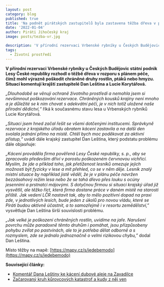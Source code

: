 ```yaml
---
layout: post
category: blog
published: true
title: 'Na podnět pirátských zastupitelů byla zastavena těžba dřeva v přírodní rezervaci Vrbenské rybníky u Českých Budějovic'
date: '2022-01-04'
author: Piráti Jihočeský kraj
image: posts/tezba-vr.jpg

description: 'V přírodní rezervaci Vrbenské rybníky u Českých Budějovic státní podnik Lesy České republiky rozhodl o těžbě dřeva  v rozporu s plánem péče, čímž mohl výrazně poškodit chráněné druhy rostlin, ptáků nebo hmyzu. Situaci komentují krajští zastupitelé Dan Leština a Lucie Korytářová.'
tags:
  - Životní prostředí
---
```

**V přírodní rezervaci Vrbenské rybníky u Českých Budějovic státní podnik Lesy České republiky rozhodl o těžbě dřeva  v rozporu s plánem péče, čímž mohl výrazně poškodit chráněné druhy rostlin, ptáků nebo hmyzu. Situaci komentují krajští zastupitelé Dan Leština a Lucie Korytářová.**

*„Dlouhodobě se věnuji ochraně životního prostředí a nemohla jsem si nevšimnout poškozování rezervace. Chráněných kousků krajiny není mnoho a je důležité se k nim chovat s adekvátní péči, je v nich totiž uložené naše přírodní dědictví,“* říká k současnému stavu lesa u Vrbenských rybníků Lucie Korytářová. 

*„Situaci jsem hned začal řešit se všemi dotčenými institucemi. Správkyně rezervace z krajského úřadu obratem kácení zastavila a na další den svolala jednání přímo na místě. Chtěl bych moc poděkovat za aktivní přístup,“* uvádí dále krajský zastupitel Dan Leština, který podstatu problému dále objasňuje:

*„Kácení prováděla firma pověřená Lesy České republiky, s. p., aby se zpracovalo především dříví v porostu poškozeném červnovou vichřicí. Myslím, že jde o příklad toho, jak přetíženost lesníků omezuje jejich možnosti být fyzicky v lese a mít přehled, co se v něm děje. Lesník znalý místní situace by například jistě věděl, že je v plánu péče navržen bezzásahový režim lesa nebo že se tahá dřevo přes louku s ocúny jesenními a prstnatci májovými. S dotyčnou firmou si situaci krajský úřad již vysvětlil, ale těžko říct, která firma dostane práce v daném místě na starosti příště. Jak vedení LČR nastavit tak, aby to mělo pozitivní dopad na praxi zde, v jednotlivých lesích, bude jeden z úkolů pro novou vládu, které se Piráti budou aktivně účastnit, a to samozřejmě i v resortu zemědělství,”* vysvětluje Dan Leština širší souvislosti problému. 

*„Jak velké je poškození chráněných rostlin, uvidíme na jaře. Narušení povrchu může paradoxně těmto druhům i pomáhat, jsou přizpůsobeny pohybu zvířat po pastvinách, ale to je potřeba dělat odborně a s rozmyslem, zde se jednalo jednoznačně o velmi rizikovou chybu,”* dodal Dan Leština.

Místo těžby na mapě: [https://mapy.cz/s/jedebemodo](https://mapy.cz/s/jedebemodo) 

**Související články:**
  - [Komentář Dana Leštiny ke kácení dubové aleje na Zavadilce](https://cb.pirati.cz/blog/2021/03/04/komentar-dana-lestiny-ke-kaceni-dubove-aleje-na-zavadilce/)
  - [Začarovaný kruh kůrovcových katastrof a kudy z něj ven](https://jihocesky.pirati.cz/tiskove-zpravy/zacarovany-kruh-kurovcovych-katastrof/) 
